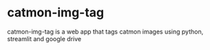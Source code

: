 # catmon-img-tag
catmon-img-tag is a web app that tags catmon images using python, streamlit and google drive
